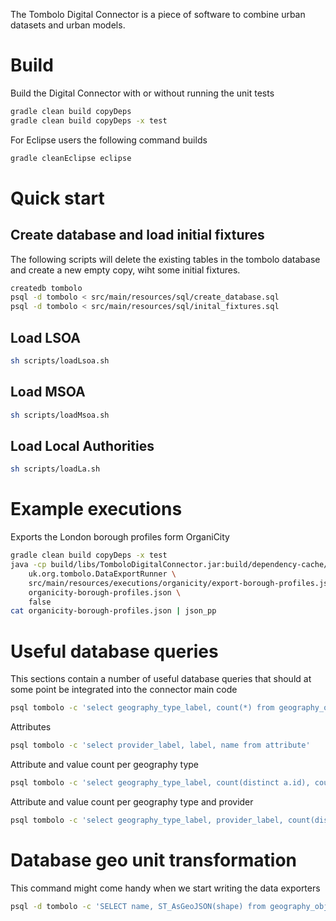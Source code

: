 The Tombolo Digital Connector is a piece of software to combine urban datasets and urban models.

# Build

Build the Digital Connector with or without running the unit tests

```bash
gradle clean build copyDeps
gradle clean build copyDeps -x test
```

For Eclipse users the following command builds 

```bash
gradle cleanEclipse eclipse
```

# Quick start

## Create database and load initial fixtures

The following scripts will delete the existing tables in the tombolo database and create a new empty copy, wiht some initial fixtures.

```bash
createdb tombolo
psql -d tombolo < src/main/resources/sql/create_database.sql
psql -d tombolo < src/main/resources/sql/inital_fixtures.sql 
```

## Load LSOA

```bash
sh scripts/loadLsoa.sh
```

## Load MSOA

```bash
sh scripts/loadMsoa.sh
```

## Load Local Authorities

```bash
sh scripts/loadLa.sh
```

# Example executions

Exports the London borough profiles form OrganiCity

```bash
gradle clean build copyDeps -x test
java -cp build/libs/TomboloDigitalConnector.jar:build/dependency-cache/* \
	uk.org.tombolo.DataExportRunner \
	src/main/resources/executions/organicity/export-borough-profiles.json \
	organicity-borough-profiles.json \
	false
cat organicity-borough-profiles.json | json_pp
```

# Useful database queries

This sections contain a number of useful database queries that should at some point be integrated into the connector main code

```bash
psql tombolo -c 'select geography_type_label, count(*) from geography_object group by geography_type_label'
```

Attributes
```bash
psql tombolo -c 'select provider_label, label, name from attribute'
```

Attribute and value count per geography type
```bash
psql tombolo -c 'select geography_type_label, count(distinct a.id), count(distinct value) as values from timed_value as tv left join geography_object as go on (tv.geography_id = go.id) left join attribute as a on (tv.attribute_id = a.id) group by geography_type_label'
```

Attribute and value count per geography type and provider
```bash
psql tombolo -c 'select geography_type_label, provider_label, count(distinct a.id), count(distinct value) as values from timed_value as tv left join geography_object as go on (tv.geography_id = go.id) left join attribute as a on (tv.attribute_id = a.id) group by geography_type_label, provider_label'
```

# Database geo unit transformation

This command might come handy when we start writing the data exporters

```bash
psql -d tombolo -c 'SELECT name, ST_AsGeoJSON(shape) from geography_object where limit 1'
```